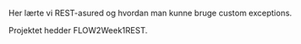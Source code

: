 Her lærte vi REST-asured og hvordan man kunne bruge custom exceptions.

Projektet hedder FLOW2Week1REST. 
